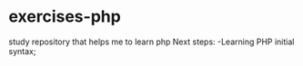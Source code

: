 # exercises-php
 study repository that helps me to learn php
Next steps:
-Learning PHP initial syntax;